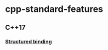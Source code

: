 # cpp-standard-features

## C++17
### [Structured binding](https://github.com/SechinM/cpp-standard-features/tree/master/cpp17)
